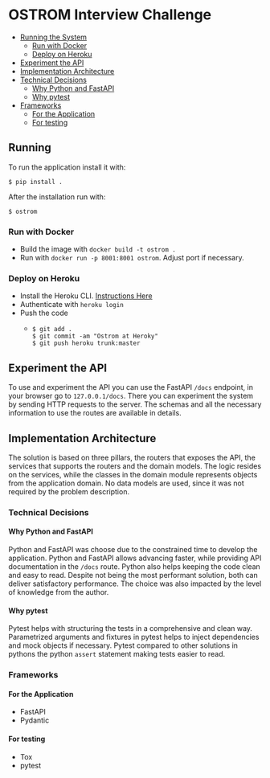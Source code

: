 # OSTROM Interview Challenge

- [Running the System](#running)
  * [Run with Docker](#run-with-docker)
  * [Deploy on Heroku](#deploy-on-heroku)
- [Experiment the API](#experiment-the-api)
- [Implementation Architecture](#implementation-architecture)
- [Technical Decisions](#technical-decisions)
  * [Why Python and FastAPI](#why-python-and-fastapi)
  * [Why pytest](#why-pytest)
- [Frameworks](#frameworks)
  * [For the Application](#for-the-application)
  * [For testing](#for-testing)

## Running

To run the application install it with:

```
$ pip install .
```

After the installation run with:

```
$ ostrom
```

### Run with Docker

- Build the image with `docker build -t ostrom .`
- Run with `docker run -p 8001:8001 ostrom`. Adjust port if necessary.

### Deploy on Heroku

- Install the Heroku CLI. [Instructions Here](https://devcenter.heroku.com/articles/heroku-cli)
- Authenticate with `heroku login`
- Push the code
  - ```
    $ git add .
    $ git commit -am "Ostrom at Heroky"
    $ git push heroku trunk:master
    ```

## Experiment the API

To use and experiment the API you can use the FastAPI `/docs` endpoint, in your browser
go to `127.0.0.1/docs`. There you can experiment the system by sending HTTP requests to
the server. The schemas and all the necessary information to use the routes are available
in details.

## Implementation Architecture

The solution is based on three pillars, the routers that exposes the API, the services that supports
the routers and the domain models. The logic resides on the services, while the classes in the domain
module represents objects from the application domain. No data models are used, since it was not required
by the problem description.
    
### Technical Decisions

#### Why Python and FastAPI

Python and FastAPI was choose due to the constrained time to develop the application.
Python and FastAPI allows advancing faster, while providing API documentation in the
`/docs` route. Python also helps keeping the code clean and easy to read. Despite not
being the most performant solution, both can deliver satisfactory performance. The
choice was also impacted by the level of knowledge from the author.
 
#### Why pytest

Pytest helps with structuring the tests in a comprehensive and clean way. Parametrized
arguments and fixtures in pytest helps to inject dependencies and mock objects if necessary.
Pytest compared to other solutions in pythons the python `assert` statement making tests
easier to read.


### Frameworks

#### For the Application

- FastAPI
- Pydantic

#### For testing

- Tox
- pytest

